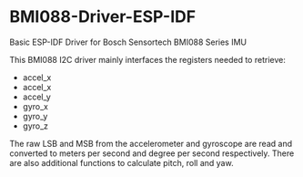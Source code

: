 # BMI088-Driver-ESP-IDF
Basic ESP-IDF Driver for Bosch Sensortech BMI088 Series IMU

This BMI088 I2C driver mainly interfaces the registers needed to retrieve: 
- accel_x
- accel_x
- accel_y
- gyro_x
- gyro_y
- gyro_z

The raw LSB and MSB from the accelerometer and gyroscope are read and converted to meters per second and degree per second respectively.
There are also additional functions to calculate pitch, roll and yaw. 